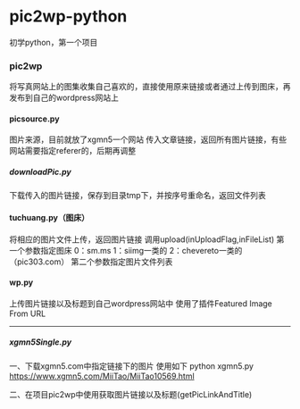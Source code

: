 # pic2wp-python
初学python，第一个项目


### pic2wp

将写真网站上的图集收集自己喜欢的，直接使用原来链接或者通过上传到图床，再发布到自己的wordpress网站上

#### picsource.py

图片来源，目前就放了xgmn5一个网站
传入文章链接，返回所有图片链接，有些网站需要指定referer的，后期再调整

##### downloadPic.py

下载传入的图片链接，保存到目录tmp下，并按序号重命名，返回文件列表

#### tuchuang.py（图床）

将相应的图片文件上传，返回图片链接
调用upload(inUploadFlag,inFileList)
第一个参数指定图床
    0：sm.ms
    1：siimg一类的
    2：chevereto一类的（pic303.com）
第二个参数指定图片文件列表

#### wp.py

上传图片链接以及标题到自己wordpress网站中
使用了插件Featured Image From URL

------

##### xgmn5Single.py

一、下载xgmn5.com中指定链接下的图片
使用如下
python xgmn5.py https://www.xgmn5.com/MiiTao/MiiTao10569.html

二、在项目pic2wp中使用获取图片链接以及标题(getPicLinkAndTitle)
